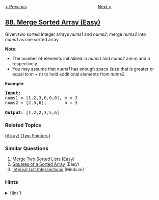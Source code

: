 <!--|This file generated by command(leetcode description); DO NOT EDIT.    |-->
<!--+----------------------------------------------------------------------+-->
<!--|@author    openset <openset.wang@gmail.com>                           |-->
<!--|@link      https://github.com/openset                                 |-->
<!--|@home      https://github.com/tonymontaro/leetcode-hints                        |-->
<!--+----------------------------------------------------------------------+-->

[< Previous](https://github.com/tonymontaro/leetcode-hints/tree/master/problems/scramble-string "Scramble String")
　　　　　　　　　　　　　　　　
[Next >](https://github.com/tonymontaro/leetcode-hints/tree/master/problems/gray-code "Gray Code")

## [88. Merge Sorted Array (Easy)](https://leetcode.com/problems/merge-sorted-array "合并两个有序数组")

<p>Given two sorted integer arrays <em>nums1</em> and <em>nums2</em>, merge <em>nums2</em> into <em>nums1</em> as one sorted array.</p>

<p><strong>Note:</strong></p>

<ul>
	<li>The number of elements initialized in <em>nums1</em> and <em>nums2</em> are <em>m</em> and <em>n</em> respectively.</li>
	<li>You may assume that <em>nums1</em> has enough space (size that is greater or equal to <em>m</em> + <em>n</em>) to hold additional elements from <em>nums2</em>.</li>
</ul>

<p><strong>Example:</strong></p>

<pre>
<strong>Input:</strong>
nums1 = [1,2,3,0,0,0], m = 3
nums2 = [2,5,6],       n = 3

<strong>Output:</strong>&nbsp;[1,2,2,3,5,6]
</pre>

### Related Topics
  [[Array](https://github.com/tonymontaro/leetcode-hints/tree/master/tag/array/README.md)]
  [[Two Pointers](https://github.com/tonymontaro/leetcode-hints/tree/master/tag/two-pointers/README.md)]

### Similar Questions
  1. [Merge Two Sorted Lists](https://github.com/tonymontaro/leetcode-hints/tree/master/problems/merge-two-sorted-lists) (Easy)
  1. [Squares of a Sorted Array](https://github.com/tonymontaro/leetcode-hints/tree/master/problems/squares-of-a-sorted-array) (Easy)
  1. [Interval List Intersections](https://github.com/tonymontaro/leetcode-hints/tree/master/problems/interval-list-intersections) (Medium)

### Hints
<details>
<summary>Hint 1</summary>
What if you fill the longer array from the end instead of start ?
</details>
